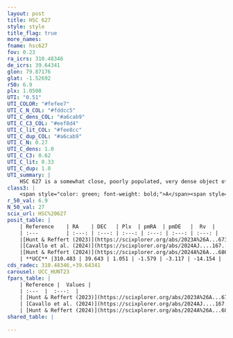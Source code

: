```yaml
---
layout: post
title: HSC 627
style: style
title_flag: true
more_names: 
fname: hsc627
fov: 0.23
ra_icrs: 310.48346
de_icrs: 39.64341
glon: 79.87176
glat: -1.52692
r50: 6.9
plx: 1.0508
UTI: "0.51"
UTI_COLOR: "#fefee7"
UTI_C_N_COL: "#fddcc5"
UTI_C_dens_COL: "#a6cab9"
UTI_C_C3_COL: "#eef8d4"
UTI_C_lit_COL: "#fee8cc"
UTI_C_dup_COL: "#a6cab9"
UTI_C_N: 0.27
UTI_C_dens: 1.0
UTI_C_C3: 0.62
UTI_C_lit: 0.33
UTI_C_dup: 1.0
UTI_summary: |
    HSC 627 is a somewhat close, poorly populated, very dense object of intermediate C3 quality. It was recently reported in the literature.
class3: |
    <span style="color: green; font-weight: bold;">A</span><span style="color: red; font-weight: bold;">C</span>
r_50_val: 6.9
N_50_val: 27
scix_url: HSC%20627
posit_table: |
    | Reference    | RA    | DEC   | Plx  | pmRA  | pmDE   |  Rv  |
    | :---         | :---: | :---: | :---: | :---: | :---: | :---: |
    |[Hunt & Reffert (2023)](https://scixplorer.org/abs/2023A%26A...673A.114H) | 310.502 | 39.67 | 1.068 | -1.533 | -3.114 | -15.123 |
    |[Cavallo et al. (2024)](https://scixplorer.org/abs/2024AJ....167...12C) | 310.459 | 39.665 | 1.041 | -- | -- | -- |
    |[Hunt & Reffert (2024)](https://scixplorer.org/abs/2024A%26A...686A..42H) | 310.502 | 39.67 | 1.068 | -1.533 | -3.114 | -15.123 |
    | **UCC** |310.483 | 39.643 | 1.051 | -1.579 | -3.117 | -14.154 | 
cds_radec: 310.48346,+39.64341
carousel: UCC_HUNT23
fpars_table: |
    | Reference |  Values |
    | :---  |  :---:  |
    | [Hunt & Reffert (2023)](https://scixplorer.org/abs/2023A%26A...673A.114H) | `AV50=2.796, diffAV50=1.765, MOD50=9.875, logAge50=6.893` |
    | [Cavallo et al. (2024)](https://scixplorer.org/abs/2024AJ....167...12C) | `AV50=2.85, dMod50=11.13, logAge50=7.14, [Fe/H]50=-0.23` |
    | [Hunt & Reffert (2024)](https://scixplorer.org/abs/2024A%26A...686A..42H) | `MassJ=104.231` |
shared_table: |
    
---
```

